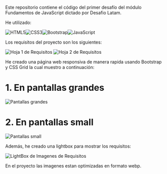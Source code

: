Este repositorio contiene el código del primer desafío del módulo Fundamentos de JavaScript dictado por Desafio Latam.

He utilizado:

![HTML5](https://img.shields.io/badge/html5-%23E34F26.svg?style=for-the-badge&logo=html5&logoColor=white)![CSS3](https://img.shields.io/badge/css3-%231572B6.svg?style=for-the-badge&logo=css3&logoColor=white)![Bootstrap](https://img.shields.io/badge/bootstrap-%238511FA.svg?style=for-the-badge&logo=bootstrap&logoColor=white)![JavaScript](https://img.shields.io/badge/javascript-%23323330.svg?style=for-the-badge&logo=javascript&logoColor=%23F7DF1E)

Los requisitos del proyecto son los siguientes:

![Hoja 1 de Requisitos](./assets/img/pagina1.webp)
![Hoja 2 de Requisitos](./assets/img/pagina2.webp)

He creado una página web responsiva de manera rapida usando Bootstrap y CSS Grid la cual muestro a continuación:

# 1. En pantallas grandes

![Pantallas grandes](./assets/img/pantallas_big.png)

# 2. En pantallas small

![Pantallas small](./assets/img/pantallas_small.png)

Además, he creado una lightbox para mostrar los requisitos:

![LightBox de Imagenes de Requisitos](./assets/img/lightbox.png)

En el proyecto las imagenes estan optimizadas en formato webp.
